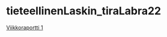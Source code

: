 # tieteellinenLaskin_tiraLabra22

[Viikkoraportti 1](https://github.com/savalre/tieteellinenLaskin_tiraLabra22/blob/main/dokumentaatio/viikkoraportti1.md)
